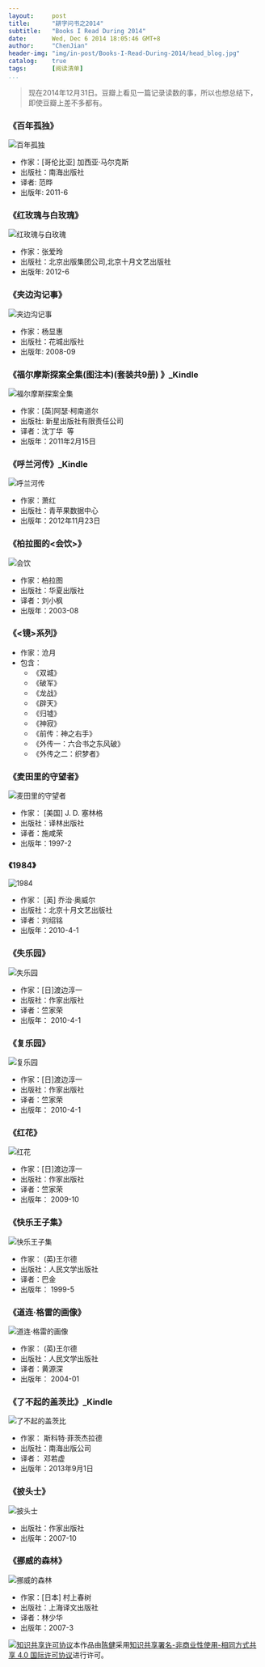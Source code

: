 ---
layout:     post
title:      "耕字问书之2014"
subtitle:   "Books I Read During 2014"
date:       Wed, Dec 6 2014 18:05:46 GMT+8
author:     "ChenJian"
header-img: "img/in-post/Books-I-Read-During-2014/head_blog.jpg"
catalog:    true
tags:       [阅读清单]
...> 现在2014年12月31日。豆瓣上看见一篇记录读数的事，所以也想总结下，即使豆瓣上差不多都有。### 《百年孤独》![百年孤独](https://img3.doubanio.com/lpic/s6384944.jpg)- 作家：[哥伦比亚] 加西亚·马尔克斯 - 出版社：南海出版社- 译者: 范晔 - 出版年: 2011-6### 《红玫瑰与白玫瑰》![红玫瑰与白玫瑰](https://img3.doubanio.com/lpic/s10199551.jpg)- 作家：张爱玲- 出版社：北京出版集团公司,北京十月文艺出版社- 出版年: 2012-6### 《夹边沟记事》![夹边沟记事](https://img3.doubanio.com/lpic/s3455551.jpg) - 作家：杨显惠- 出版社：花城出版社- 出版年: 2008-09### 《福尔摩斯探案全集(图注本)(套装共9册) 》_Kindle![福尔摩斯探案全集](https://img3.doubanio.com/lpic/s9228525.jpg)- 作家：[英]阿瑟·柯南道尔 - 出版社: 新星出版社有限责任公司- 译者：沈丁华  等- 出版年：2011年2月15日### 《呼兰河传》_Kindle![呼兰河传](https://img1.doubanio.com/lpic/s24405567.jpg)- 作家：萧红- 出版社：青苹果数据中心- 出版年：2012年11月23日### 《柏拉图的<会饮>》![会饮](https://img1.doubanio.com/lpic/s1236859.jpg)- 作家：柏拉图- 出版社：华夏出版社- 译者：刘小枫- 出版年：2003-08### 《<镜>系列》- 作家：沧月- 包含：	- 《双城》	- 《破军》	- 《龙战》	- 《辟天》	- 《归墟》	- 《神寂》	- 《前传：神之右手》	- 《外传一：六合书之东风破》	- 《外传之二：织梦者》### 《麦田里的守望者》![麦田里的守望者](https://img3.doubanio.com/lpic/s2738366.jpg)- 作家： [美国] J. D. 塞林格- 出版社：译林出版社- 译者：施咸荣 - 出版年：1997-2### 《1984》![1984](https://img1.doubanio.com/lpic/s4371408.jpg)- 作家： [英] 乔治·奥威尔 - 出版社：北京十月文艺出版社- 译者：刘绍铭  - 出版年：2010-4-1### 《失乐园》![失乐园](https://img3.doubanio.com/lpic/s4525830.jpg)- 作家：[日]渡边淳一   - 出版社：作家出版社- 译者：竺家荣   - 出版年： 2010-4-1### 《复乐园》![复乐园](https://img3.doubanio.com/lpic/s6120413.jpg)- 作家：[日]渡边淳一   - 出版社：作家出版社- 译者：竺家荣   - 出版年： 2010-4-1### 《红花》![红花](https://img3.doubanio.com/lpic/s22701913.jpg)- 作家：[日]渡边淳一   - 出版社：作家出版社- 译者：竺家荣   - 出版年： 2009-10### 《快乐王子集》![快乐王子集](https://img1.doubanio.com/lpic/s9092627.jpg)- 作家： (英)王尔德    - 出版社：人民文学出版社- 译者：巴金  - 出版年： 1999-5### 《道连·格雷的画像》![道连·格雷的画像](https://img3.doubanio.com/lpic/s1111496.jpg)- 作家： (英)王尔德    - 出版社：人民文学出版社- 译者：黄源深  - 出版年： 2004-01### 《了不起的盖茨比》_Kindle![了不起的盖茨比](https://img3.doubanio.com/lpic/s6094172.jpg)- 作家： 斯科特·菲茨杰拉德- 出版社：南海出版公司- 译者： 邓若虚 - 出版年：2013年9月1日### 《披头士》![披头士](https://img3.doubanio.com/lpic/s5756941.jpg)- 出版社：作家出版社 - 出版年：2007-10### 《挪威的森林》![挪威的森林](https://img3.doubanio.com/lpic/s24577243.jpg)- 作家：[日本] 村上春树- 出版社：上海译文出版社- 译者：林少华 - 出版年：2007-3<a rel="license" href="http://creativecommons.org/licenses/by-nc-sa/4.0/"><img alt="知识共享许可协议" style="border-width:0" src="https://i.creativecommons.org/l/by-nc-sa/4.0/88x31.png" /></a>本作品由<a xmlns:cc="http://creativecommons.org/ns#" href="https://o-my-chenjian.com/2014/12/31/Books-I-Read-During-2014/" property="cc:attributionName" rel="cc:attributionURL">陈健</a>采用<a rel="license" href="http://creativecommons.org/licenses/by-nc-sa/4.0/">知识共享署名-非商业性使用-相同方式共享 4.0 国际许可协议</a>进行许可。